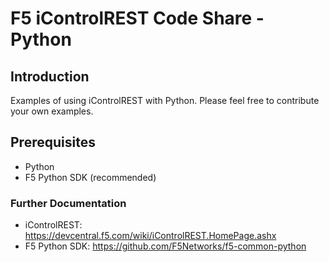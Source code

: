 F5 iControlREST Code Share - Python
=================


Introduction
------------

Examples of using iControlREST with Python.  Please feel free to contribute
your own examples.

Prerequisites
------------

* Python
* F5 Python SDK (recommended)


### Further Documentation

* iControlREST: https://devcentral.f5.com/wiki/iControlREST.HomePage.ashx
* F5 Python SDK: https://github.com/F5Networks/f5-common-python
